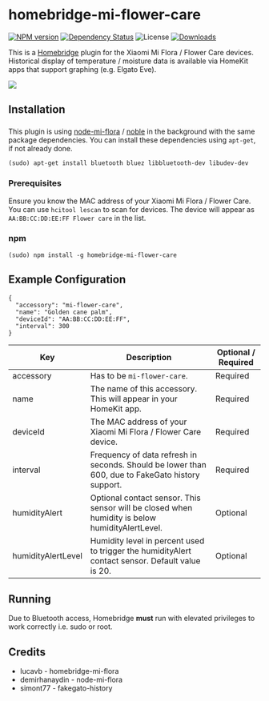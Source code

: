 # homebridge-mi-flower-care


[![NPM version](https://badge.fury.io/js/homebridge-mi-flower-care.svg)](https://npmjs.org/package/homebridge-mi-flower-care)
[![Dependency Status](https://david-dm.org/honkmaster/homebridge-mi-flower-care.svg)](https://david-dm.org/honkmaster/homebridge-mi-flower-care) 
![License](https://img.shields.io/badge/license-ISC-lightgrey.svg)
[![Downloads](https://img.shields.io/npm/dm/homebridge-mi-flower-care.svg)](https://npmjs.org/package/homebridge-mi-flower-care)

This is a [Homebridge](https://github.com/nfarina/homebridge) plugin for the Xiaomi Mi Flora / Flower Care devices. Historical display of temperature / moisture data is available via HomeKit apps that support graphing (e.g. Elgato Eve).

<img src=https://raw.githubusercontent.com/honkmaster/homebridge-mi-flower-care/master/images/flower_care.jpg />


## Installation

### 

This plugin is using [node-mi-flora](https://github.com/demirhanaydin/node-mi-flora) / [noble](https://github.com/noble/noble) in the background with the same package dependencies. You can install these dependencies using `apt-get`, if not already done.

```
(sudo) apt-get install bluetooth bluez libbluetooth-dev libudev-dev
```

### Prerequisites

Ensure you know the MAC address of your Xiaomi Mi Flora / Flower Care. You can use `hcitool lescan` to scan for devices. The device will appear as `AA:BB:CC:DD:EE:FF Flower care` in the list.

### npm

```
(sudo) npm install -g homebridge-mi-flower-care
```

## Example Configuration

```
{
  "accessory": "mi-flower-care",
  "name": "Golden cane palm",
  "deviceId": "AA:BB:CC:DD:EE:FF",
  "interval": 300
}
``` 

| Key           | Description | Optional / Required |
|---------------|-------------|---------------------|
| accessory     | Has to be `mi-flower-care`. | Required |
| name          | The name of this accessory. This will appear in your HomeKit app. | Required |
| deviceId      | The MAC address of your Xiaomi Mi Flora / Flower Care device. | Required |
| interval      | Frequency of data refresh in seconds. Should be lower than 600, due to FakeGato history support. | Required |
| humidityAlert | Optional contact sensor. This sensor will be closed when humidity is below humidityAlertLevel. | Optional | 
| humidityAlertLevel | Humidity level in percent used to trigger the humidityAlert contact sensor. Default value is 20. | Optional |


## Running

Due to Bluetooth access, Homebridge **must** run with elevated privileges to work correctly i.e. sudo or root.

## Credits

* lucavb - homebridge-mi-flora
* demirhanaydin - node-mi-flora
* simont77 - fakegato-history
